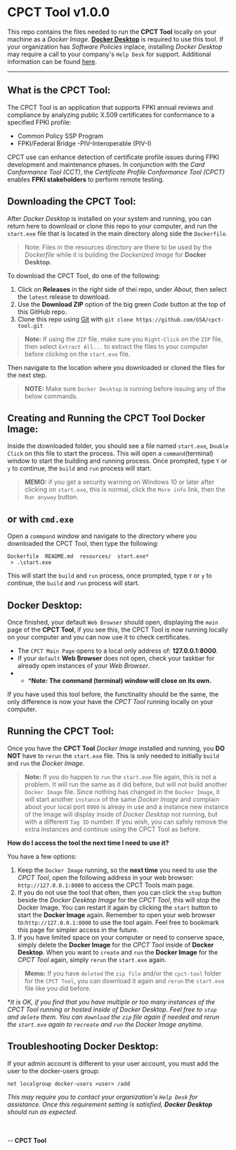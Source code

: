 # CPCT Tool v1.0.0

This repo contains the files needed to run the **CPCT Tool** locally on your machine as a *Docker Image*.
[**Docker Desktop**](https://www.docker.com) is required to use this tool. If your organization has *Software Policies* inplace, installing
*Docker Desktop* may require a call to your company's `Help Desk` for support. Additional information can be found [here](https://docs.docker.com/desktop/install/windows-install/). 

---

## What is the CPCT Tool:
The CPCT Tool is an application that supports FPKI annual reviews and compliance by analyzing public X.509 certificates for conformance to a specified FPKI profile:

- Common Policy SSP Program
- FPKI/Federal Bridge
 -PIV-Interoperable (PIV-I)

CPCT use can enhance detection of certificate profile issues during FPKI development and maintenance phases. In conjunction with the *Card Conformance Tool (CCT)*, the *Certificate Profile Conformance Tool (CPCT)* enables **FPKI stakeholders** to perform remote testing. 

## Downloading the CPCT Tool:

After *Docker Desktop* is installed on your system and running, you can return here to download or clone this repo to your computer, and run the `start.exe` file that is located in the main directory along side the `Dockerfile`. 

> Note: Files in the resources directory are there to be used by the *Dockerfile* while it is building the *Dockerized Image* for **Docker Desktop**.

To download the CPCT Tool, do one of the following:
1. Click on **Releases** in the right side of thei repo, under *About*, then select the `latest` release to download. 
2. Use the **Download ZIP** option of the big green *Code* button at the top of this GitHub repo.
3. Clone this repo using [Git](https://git-scm.com) with `git clone https://github.com/GSA/cpct-tool.git`

> **Note:** If using the `ZIP` file, make sure you `Right-Click` on the `ZIP` file, then select `Extract All...` to extract the files to your computer before clicking on the `start.exe` file.

Then navigate to the location where you downloaded or cloned the files for the next step.

> **NOTE:** Make sure `Docker Desktop` is running before issuing any of the below commands.

## Creating and Running the CPCT Tool Docker Image:

Inside the downloaded folder, you should see a file named `start.exe`, `Double Click` on this file to start the process. This will open a `command`(terminal) window to start the building and running process. Once prompted, type `Y` or `y` to continue, the `build` and `run` process will start.

> **MEMO:** if you get a security warning on Windows 10 or later after clicking on `start.exe`, this is normal, click the `More info` link, then the `Run anyway` button. 

## or with `cmd.exe`

Open a `commpand` window and navigate to the directory where you downloaded the CPCT Tool, then type the following:  

```shell
Dockerfile  README.md  resources/  start.exe*
 > .\start.exe
```
This will start the `build` and `run` process, once prompted, type `Y` or `y` to continue, the `build` and `run` process will start. 

## Docker Desktop:

Once finished, your default `Web Browser` should open, displaying the `main` page of the **CPCT Tool**, if you see this, the CPCT Tool is now running locally on your computer and you can now use it to check certificates. 

- The `CPCT Main Page` opens to a local only address of: **127.0.0.1:8000**.
- If your `default` **Web Browser** does not open, check your taskbar for already open instances of your *Web Browser*.
- - ***Note: The command (terminal) window will close on its own.** 

If you have used this tool before, the functinality should be the same, the only difference is now your have the *CPCT Tool* running locally on your computer.

## Running the CPCT Tool:

Once you have the **CPCT Tool** *Docker Image* installed and running, you **DO NOT** have to `rerun` the `start.exe` file. This is only needed to initially `build` and `run` the *Docker Image*.

> **Note:** If you do happen to `run` the `start.exe` file again, this is not a problem. It will run the same as it did before, but will not build another `Docker Image` file. Since nothing has changed in the `Docker Image`, it will start another `instance` of the same *Docker Image* and complain about your local port `8000` is alreay in use and a instance new instance of the Image will display inside of *Docker Desktop* not running, but with a different `Tag ID` number. If you wish, you can safely remove the extra instances and continue using the CPCT Tool as before.  

**How do I access the tool the next time I need to use it?**

You have a few options:
1. Keep the `Docker Image` running, so the __next time__ you need to use the *CPCT Tool*, open the following address in your web browser: `http://127.0.0.1:8000` to access the CPCT Tools main page.
2. If you do not use the tool that often, then you can click the `stop` button beside the *Docker Desktop Image* for the *CPCT Tool*, this will stop the Docker Image. You can restart it again by clicking the `start` button to start the **Docker Image** again. Remember to open your web browser to:`http://127.0.0.1:8000` to use the tool again. Feel free to bookmark this page for simpler access in the future. 
3. If you have limited space on your computer or need to conserve space, simply delete the **Docker Image** for the *CPCT Tool* inside of **Docker Desktop**. When you want to `create` and `run` the **Docker Image** for the *CPCT Tool* again, simply `rerun` the `start.exe` again.

> **Memo:** If you have `deleted` the `zip file` and/or the `cpct-tool` folder for the `CPCT Tool`, you can download it again and `rerun` the `start.exe` file like you did before.

**It is OK, if you find that you have multiple or too many instances of the *CPCT Tool* running or hosted inside of Docker Desktop. Feel free to `stop` and `delete` them. You can `download` the `zip` file again if needed and rerun the `start.exe` again to `recreate` and `run` the *Docker Image* anytime.*  


## Troubleshooting Docker Desktop:

If your admin account is different to your user account, you must add the user to the docker-users group:

```shell
net localgroup docker-users <user> /add
```
*This may require you to contact your organization's `Help Desk` for assistance. Once this requirement setting is satisfied, **Docker Desktop** should run as expected*.


<br><br>
-- **CPCT Tool**
